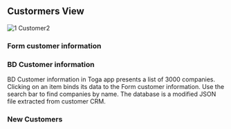 ## Custormers View

![1 Customer2](https://github.com/markrenaud/FilePicker/assets/7523384/2b10e700-8496-4b28-9f15-db1bc509b2b7)

### Form customer information

### BD Customer information
BD Customer information in Toga app presents a list of 3000 companies. Clicking on an item binds its data to the Form customer information. Use the search bar to find companies by name. The database is a modified JSON file extracted from customer CRM.

### New Customers

